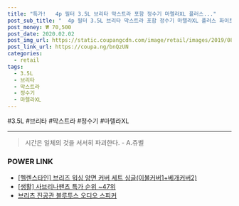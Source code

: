 ```yaml
--- 
title: "특가!   4p 필터 3.5L 브리타 막스트라 포함 정수기 마렐라XL 플러스..." 
post_sub_title: "  4p 필터 3.5L 브리타 막스트라 포함 정수기 마렐라XL 플러스 화이트" 
post_money: ₩ 70,500 
post_date: 2020.02.02 
post_img_url: https://static.coupangcdn.com/image/retail/images/2019/08/19/20/6/1eaf36cf-7cad-47d1-a5ab-cbd29011770d.jpg 
post_link_url: https://coupa.ng/bnQzUN 
categories: 
  - retail 
tags: 
  - 3.5L 
  - 브리타 
  - 막스트라 
  - 정수기 
  - 마렐라XL 
--- 
```

  #3.5L #브리타 #막스트라 #정수기 #마렐라XL 
<hr> 

> 시간은 일체의 것을 서서히 파괴한다. - A.쥬벨 


### POWER LINK

* <a href="https://blog.naver.com/santokki14/221786468881" target="_blank">[헬렌스타인] 브리즈 워싱 양면 커버 세트 싱글(이불커버1+베개커버2)</a>
* <a href="https://blog.naver.com/sakai111/221785356018" target="_blank"> [생활] 사브리나팬츠 특가 순위 ~47위</a>
* <a href="https://blog.naver.com/fasyy4321/221784122241" target="_blank">브리츠 진공관 블루투스 오디오 스피커</a>
